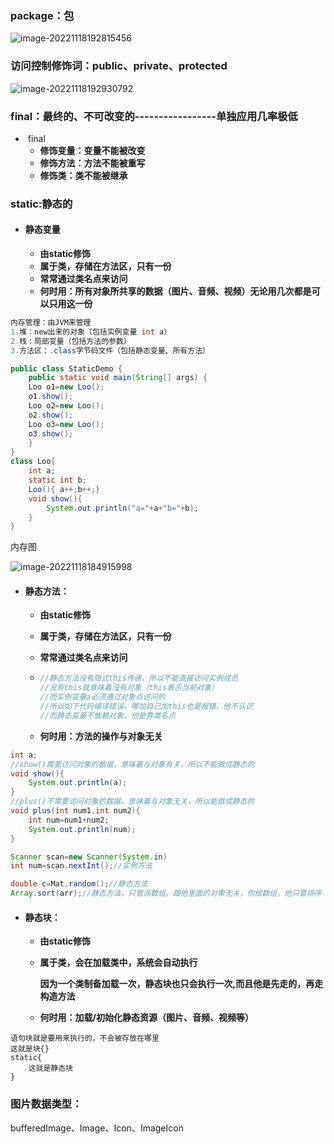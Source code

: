 ### package：包

![image-20221118192815456](E:\develop\Java\package知识点.png)

### 访问控制修饰词：public、private、protected

![image-20221118192930792](E:\develop\Java\访问控制修饰词知识点.png)

### final：最终的、不可改变的-----------------单独应用几率极低

- ​	final
  - **修饰变量：变量不能被改变**
  - **修饰方法：方法不能被重写**
  - **修饰类：类不能被继承**

### static:静态的

- #### 静态变量

  - **由static修饰**
  - **属于类，存储在方法区，只有一份**
  - **常常通过类名点来访问**
  - **何时用：所有对象所共享的数据（图片、音频、视频）无论用几次都是可以只用这一份**

```java
内存管理：由JVM来管理
1.堆：new出来的对象（包括实例变量 int a）
2.栈：局部变量（包括方法的参数）
3.方法区：.class字节码文件（包括静态变量、所有方法）
```

```Java
public class StaticDemo {
    public static void main(String[] args) {
    Loo o1=new Loo();
    o1.show();
    Loo o2=new Loo();
    o2.show();
    Loo o3=new Loo();
    o3.show();
    }
}
class Loo{
    int a;
    static int b;
    Loo(){ a++;b++;}
    void show(){
        System.out.println("a="+a+"b="+b);
    }
}
```

内存图

![image-20221118184915998](E:\develop\Java\静态变量的内存图.png)

- #### 静态方法：

  - **由static修饰**

  - **属于类，存储在方法区，只有一份**

  - **常常通过类名点来访问**

  - ```Java
    //静态方法没有隐式this传递，所以不能直接访问实例成员
    //没有this就意味着没有对象（this表示当前对象）
    //而实例变量a必须通过对象点访问的
    //所以如下代码编译错误，哪怕自己加this也是报错，他不认识
    //而静态变量不依赖对象，他是靠类名点
    ```

  - **何时用：方法的操作与对象无关**

```java
int a;
//show()需要访问对象的数据，意味着与对象有关，所以不能做成静态的
void show(){
    System.out.println(a);
}
//plus()不需要访问对象的数据，意味着与对象无关，所以能做成静态的
void plus(int num1,int num2){
    int num=num1+num2;
    System.out.println(num);
}
```

```java
Scanner scan=new Scanner(System.in)
int num=scan.nextInt();//实例方法

double c=Mat.random();//静态方法
Array.sort(arr);//静态方法，只管派数组，跟他里面的对象无关，你给数组，他只管排序
```



- #### 静态块：

  - **由static修饰**

  - **属于类，会在加载类中，系统会自动执行**

    **因为一个类制备加载一次，静态块也只会执行一次,而且他是先走的，再走构造方法**

  - **何时用：加载/初始化静态资源（图片、音频、视频等）**

```
语句块就是要用来执行的，不会被存放在哪里
这就是块{}
static{
	这就是静态块
}
```

### 图片数据类型：

bufferedImage、Image、Icon、ImageIcon